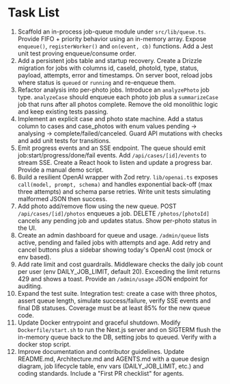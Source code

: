 # Task List

1. Scaffold an in-process job-queue module under `src/lib/queue.ts`.
   Provide FIFO + priority behavior using an in-memory array. Expose
   `enqueue()`, `registerWorker()` and `on(event, cb)` functions. Add a
   Jest unit test proving enqueue/consume order.
2. Add a persistent jobs table and startup recovery. Create a Drizzle
   migration for jobs with columns id, caseId, photoId, type, status,
   payload, attempts, error and timestamps. On server boot, reload jobs
   where status is `queued` or `running` and re-enqueue them.
3. Refactor analysis into per-photo jobs. Introduce an `analyzePhoto`
   job type. `analyzeCase` should enqueue each photo job plus a
   `summarizeCase` job that runs after all photos complete. Remove the
   old monolithic logic and keep existing tests passing.
4. Implement an explicit case and photo state machine. Add a status
   column to cases and case_photos with enum values pending → analysing
   → complete/failed/canceled. Guard API mutations with checks and add
   unit tests for transitions.
5. Emit progress events and an SSE endpoint. The queue should emit
   job:start/progress/done/fail events. Add `/api/cases/[id]/events` to
   stream SSE. Create a React hook to listen and update a progress bar.
   Provide a manual demo script.
6. Build a resilient OpenAI wrapper with Zod retry. `lib/openai.ts`
   exposes `call(model, prompt, schema)` and handles exponential
   back-off (max three attempts) and schema parse retries. Write unit
   tests simulating malformed JSON then success.
7. Add photo add/remove flow using the new queue. POST
   `/api/cases/[id]/photos` enqueues a job. DELETE `/photos/[photoId]`
   cancels any pending job and updates status. Show per-photo status in
   the UI.
8. Create an admin dashboard for queue and usage. `/admin/queue` lists
   active, pending and failed jobs with attempts and age. Add retry and
   cancel buttons plus a sidebar showing today's OpenAI cost (mock or
   env based).
9. Add rate limit and cost guardrails. Middleware checks the daily job
   count per user (env DAILY_JOB_LIMIT, default 20). Exceeding the limit
   returns 429 and shows a toast. Provide an `/admin/usage` JSON endpoint
   for auditing.
10. Expand the test suite. Integration test: create a case with three
    photos, assert queue length, simulate success/failure, verify SSE
    events and final DB statuses. Coverage must be at least 85% for the
    new queue code.
11. Update Docker entrypoint and graceful shutdown. Modify
    `Dockerfile/start.sh` to run the Next.js server and on SIGTERM flush
    the in-memory queue back to the DB, setting jobs to queued. Verify
    with a docker stop script.
12. Improve documentation and contributor guidelines. Update README.md,
    Architecture.md and AGENTS.md with a queue design diagram, job
    lifecycle table, env vars (DAILY_JOB_LIMIT, etc.) and coding
    standards. Include a "First PR checklist" for agents.
